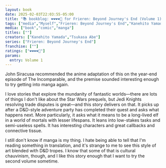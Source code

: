 ```yaml
---
layout: book
date: 2025-02-03T22:03:55-05:00
title: "📚 bookblog: ❤️❤️❤️❤️🖤 for Frieren: Beyond Journey's End (Volume 1), by Kanehito Yamada and Tsukasa Abe"
tags: ["media","Myself","Frieren: Beyond Journey's End","Kanehito Yamada","Tsukasa Abe","manga","anime","Dungeons and Dragons","Star Wars","fantasy","The Incomparable","John Siracusa"]
media: ["book","comic","manga"]
titles: [""]
creators: ["Kanehito Yamada","Tsukasa Abe"]
series: ["Frieren: Beyond Journey's End"]
franchise: [""]
ratings: ["❤️❤️❤️❤️🖤"]
params:
  entry: Volume 1
---
```


John Siracusa recommended the anime adaptation of this on the year-end episode of The Incomparable, and the premise sounded interesting enough to try getting into manga again.

I love stories that explore the mundanity of fantastic worlds—there are lots of things I don't like about the Star Wars prequels, but Jedi Knights resolving trade disputes is great—and this story delivers on that. It picks up after a D&D-style adventure party has completed their quest and asks what happens next. More particularly, it asks what it means to be a long-lived elf in a world of mortals with lesser lifespans. It leans into low-stakes tasks and semi-useless spells. It has interesting characters and great callbacks and connective tissue.

I still don't know if manga is my thing. I hate being able to tell that I'm reading something in translation, and it's strange to me to see this style of art blended with D&D tropes. I know that some of that is cultural chauvinism, though, and I like this story enough that I want to try the second volume sometime.
